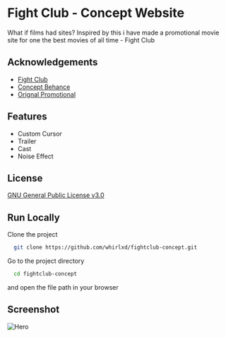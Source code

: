 
# Fight Club - Concept Website
 What if films had sites? Inspired by this i have made a promotional movie site for one the best movies of all time - Fight Club


## Acknowledgements

 - [Fight Club](https://awesomeopensource.com/project/elangosundar/awesome-README-templates)
 - [Concept Behance](https://www.behance.net/gallery/83743419/Fight-Club-Website-Concept)
 - [Orignal Promotional](https://www.webdesignmuseum.org/gallery/fight-club-1999)


## Features

- Custom Cursor
- Trailer
- Cast
- Noise Effect


## License

[GNU General Public License v3.0](LICENSE)


## Run Locally

Clone the project

```bash
  git clone https://github.com/whirlxd/fightclub-concept.git
```

Go to the project directory

```bash
  cd fightclub-concept
```

and open the file path in your browser


## Screenshot

![Hero](https://eghzkztgluecimrghgih.supabase.co/storage/v1/object/public/cdn/image.png)

